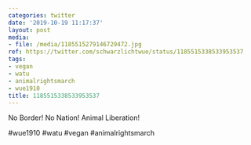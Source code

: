 ```yaml
---
categories: twitter
date: '2019-10-19 11:17:37'
layout: post
media:
- file: /media/1185515279146729472.jpg
ref: https://twitter.com/schwarzlichtwue/status/1185515338533953537
tags:
- vegan
- watu
- animalrightsmarch
- wue1910
title: 1185515338533953537
---
```

No Border! No Nation! Animal Liberation!

#wue1910 #watu #vegan #animalrightsmarch  